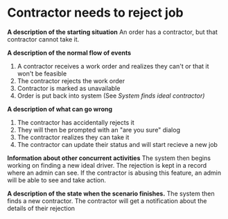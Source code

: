 # Contractor needs to reject job
**A description of the starting situation**
An order has a contractor, but that contractor cannot take it.

**A description of the normal flow of events**
1. A contractor receives a work order and realizes they can't or that it won't be feasible
2. The contractor rejects the work order
4. Contractor is marked as unavailable
5. Order is put back into system (See _System finds ideal contractor)_

**A description of what can go wrong**

1. The contractor has accidentally rejects it
  1. They will then be prompted with an "are you sure" dialog
2. The contractor realizes they can take it
  1. The contractor can update their status and will start recieve a new job


**Information about other concurrent activities**
The system then begins working on finding a new ideal driver. The rejection is kept in a record where an admin can see. If the contractor is abusing this feature, an admin will be able to see and take action.

**A description of the state when the scenario finishes.**
The system then finds a new contractor. The contractor will get a notification about the details of their rejection
